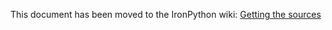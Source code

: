 This document has been moved to the IronPython wiki: [Getting the sources](https://github.com/IronLanguages/ironpython3/wiki/Getting-the-sources)
